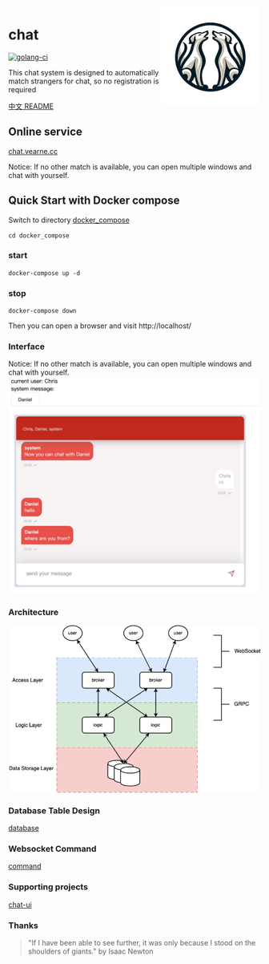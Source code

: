 
<img src="https://raw.githubusercontent.com/vearne/chat/master/img/logo.png" height="200px" align="right" />

# chat
[![golang-ci](https://github.com/vearne/chat/actions/workflows/golang-ci.yml/badge.svg)](https://github.com/vearne/chat/actions/workflows/golang-ci.yml)

This chat system is designed to automatically match strangers for chat, so no registration is required

[中文 README](./README_zh.md)

## Online service
[chat.vearne.cc](http://chat.vearne.cc/)

Notice: If no other match is available,
you can open multiple windows and chat with yourself.
## Quick Start with Docker compose
Switch to directory [docker_compose](https://github.com/vearne/chat/tree/master/docker_compose)
```
cd docker_compose
```

### start

```
docker-compose up -d
```

### stop
```
docker-compose down
```
Then you can open a browser and visit
http://localhost/

### Interface
Notice: If no other match is available, 
you can open multiple windows and chat with yourself.
![chat](./img/chat_window.jpg)

### Architecture
![Architecture](./img/arch.png)

### Database Table Design
[database](./docs/mysql.md)

### Websocket Command
[command](./docs/command.md)

### Supporting projects
[chat-ui](https://github.com/vearne/chat-ui)

### Thanks
>"If I have been able to see further, it was only because I stood on the shoulders of giants."   by Isaac Newton

